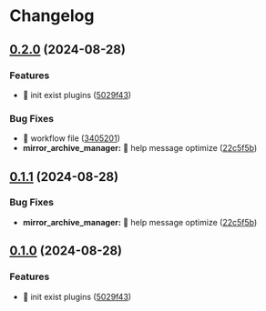 # Changelog

## [0.2.0](https://github.com/Aimerny/MCDRPlugins/compare/MirrorArchiveManager-v0.1.1...MirrorArchiveManager-v0.2.0) (2024-08-28)


### Features

* :tada: init exist plugins ([5029f43](https://github.com/Aimerny/MCDRPlugins/commit/5029f430f3a376878270a08124a73cad63af7bc5))


### Bug Fixes

* :wrench: workflow file ([3405201](https://github.com/Aimerny/MCDRPlugins/commit/3405201acab571ef7dc3ed75fe9d3384f4dadeb7))
* **mirror_archive_manager:** :bug: help message optimize ([22c5f5b](https://github.com/Aimerny/MCDRPlugins/commit/22c5f5b3b4f7aad66743c3ed4d9b9d63c97e4b15))

## [0.1.1](https://github.com/Aimerny/MCDRPlugins/compare/mirror_archive_manager-v0.1.0...mirror_archive_manager-v0.1.1) (2024-08-28)


### Bug Fixes

* **mirror_archive_manager:** :bug: help message optimize ([22c5f5b](https://github.com/Aimerny/MCDRPlugins/commit/22c5f5b3b4f7aad66743c3ed4d9b9d63c97e4b15))

## [0.1.0](https://github.com/Aimerny/MCDRPlugins/compare/mirror_archive_manager-v0.0.2...mirror_archive_manager-v0.1.0) (2024-08-28)


### Features

* :tada: init exist plugins ([5029f43](https://github.com/Aimerny/MCDRPlugins/commit/5029f430f3a376878270a08124a73cad63af7bc5))

